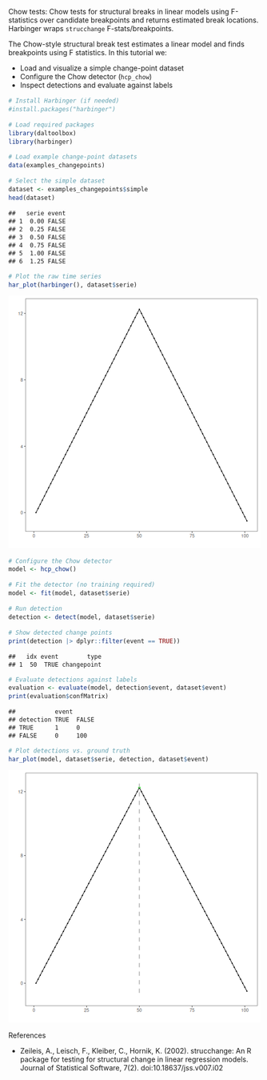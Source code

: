 Chow tests: Chow tests for structural breaks in linear models using F-statistics over candidate breakpoints and returns estimated break locations. Harbinger wraps `strucchange` F-stats/breakpoints.

The Chow-style structural break test estimates a linear model and finds breakpoints using F statistics. In this tutorial we:

- Load and visualize a simple change-point dataset
- Configure the Chow detector (`hcp_chow`)
- Inspect detections and evaluate against labels


``` r
# Install Harbinger (if needed)
#install.packages("harbinger")
```


``` r
# Load required packages
library(daltoolbox)
library(harbinger) 
```


``` r
# Load example change-point datasets
data(examples_changepoints)
```


``` r
# Select the simple dataset
dataset <- examples_changepoints$simple
head(dataset)
```

```
##   serie event
## 1  0.00 FALSE
## 2  0.25 FALSE
## 3  0.50 FALSE
## 4  0.75 FALSE
## 5  1.00 FALSE
## 6  1.25 FALSE
```


``` r
# Plot the raw time series
har_plot(harbinger(), dataset$serie)
```

![plot of chunk unnamed-chunk-5](fig/hcp_chow/unnamed-chunk-5-1.png)


``` r
# Configure the Chow detector
model <- hcp_chow()
```


``` r
# Fit the detector (no training required)
model <- fit(model, dataset$serie)
```


``` r
# Run detection
detection <- detect(model, dataset$serie)
```


``` r
# Show detected change points
print(detection |> dplyr::filter(event == TRUE))
```

```
##   idx event        type
## 1  50  TRUE changepoint
```


``` r
# Evaluate detections against labels
evaluation <- evaluate(model, detection$event, dataset$event)
print(evaluation$confMatrix)
```

```
##           event      
## detection TRUE  FALSE
## TRUE      1     0    
## FALSE     0     100
```


``` r
# Plot detections vs. ground truth
har_plot(model, dataset$serie, detection, dataset$event)
```

![plot of chunk unnamed-chunk-11](fig/hcp_chow/unnamed-chunk-11-1.png)

References 
- Zeileis, A., Leisch, F., Kleiber, C., Hornik, K. (2002). strucchange: An R package for testing for structural change in linear regression models. Journal of Statistical Software, 7(2). doi:10.18637/jss.v007.i02

